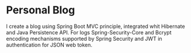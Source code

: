 # Personal Blog



I create a blog using Spring Boot MVC principle, integrated whit Hibernate and Java Persistence API. 
For logs Spring-Security-Core and Bcrypt encoding mechanisms supported by Spring Security and JWT in authentication for JSON web token.
 
